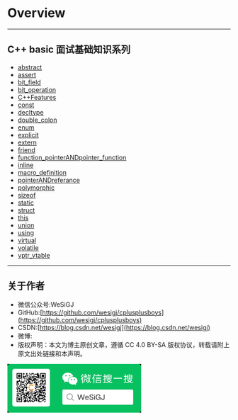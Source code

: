 # Overview

---

## C++ basic 面试基础知识系列

- [abstract](./Basic/abstract/README.md)
- [assert](./Basic/assert/README.md)
- [bit_field](./Basic/bit_field/README.md)
- [bit_operation](./Basic/bit_operation/README.md)
- [C++Features](./Basic/C++Features/README.md)
- [const](./Basic/const/README.md)
- [decltype](./Basic/decltype/README.md)
- [double_colon](./Basic/double_colon/README.md)
- [enum](./Basic/enum/README.md)
- [explicit](./Basic/explicit/README.md)
- [extern](./Basic/extern/README.md)
- [friend](./Basic/friend/README.md)
- [function_pointerANDpointer_function](./Basic/function_pointerANDpointer_function/README.md)
- [inline](./Basic/inline/README.md)
- [macro_definition](./Basic/macro_definition/README.md)
- [pointerANDreferance](./Basic/pointerANDreferance/README.md)
- [polymorphic](./Basic/polymorphic/README.md)
- [sizeof](./Basic/sizeof/README.md)
- [static](./Basic/static/README.md)
- [struct](./Basic/struct/README.md)
- [this](./Basic/this/README.md)
- [union](./Basic/union/README.md)
- [using](./Basic/using/README.md)
- [virtual](./Basic/virtual/README.md)
- [volatile](./Basic/volatile/README.md)
- [vptr_vtable](./Basic/vptr_vtable/README.md)

---

## 关于作者

- 微信公众号:WeSiGJ
- GitHub:[https://github.com/wesigj/cplusplusboys](https://github.com/wesigj/cplusplusboys)
- CSDN:[https://blog.csdn.net/wesigj](https://blog.csdn.net/wesigj)
- 微博:
- 版权声明：本文为博主原创文章，遵循 CC 4.0 BY-SA 版权协议，转载请附上原文出处链接和本声明。

<img src=/./img/wechat.jpg width=60% />
